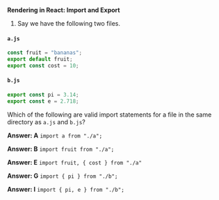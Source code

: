 **Rendering in React: Import and Export**

1.  Say we have the following two files.
#### `a.js`
```js
const fruit = "bananas";
export default fruit;
export const cost = 10;
```
#### `b.js`
```js
export const pi = 3.14;
export const e = 2.718;
```

Which of the following are valid import statements for a file in the same directory as `a.js` and `b.js`?


**Answer:  A** `import a from "./a";`

**Answer:  B** `import fruit from "./a";`

**Answer:  E** `import fruit, { cost } from "./a"`

**Answer:  G** `import { pi } from "./b";`

**Answer:  I** `import { pi, e } from "./b";`
